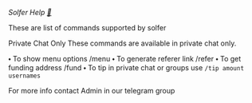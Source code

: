 *Solfer Help [🤖](tg://emoji?id=id="6039482887357600632")*

These are list of commands supported by solfer 

Private Chat Only
These commands are available in private chat only.

⬩ To show menu options /menu
⬩ To generate referer link /refer
⬩ To get funding address /fund
⬩ To tip in private chat or groups use `/tip amount usernames`

For more info contact Admin in our telegram group
